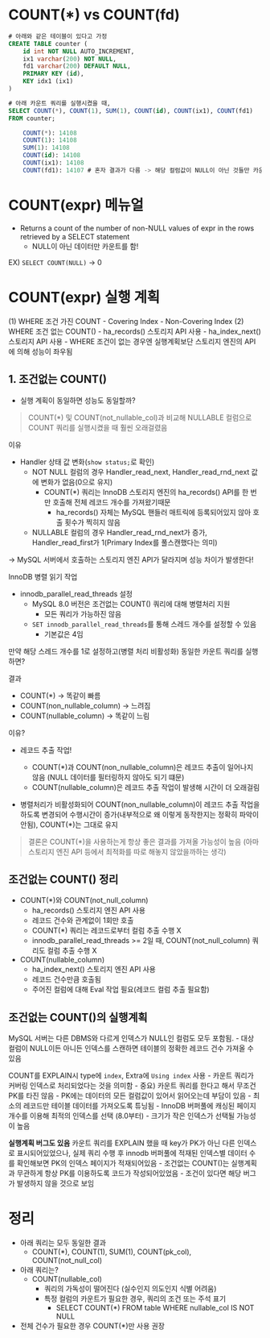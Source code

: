 # COUNT(*) vs COUNT(fd)

```sql
# 아래와 같은 테이블이 있다고 가정
CREATE TABLE counter (
    id int NOT NULL AUTO_INCREMENT,
    ix1 varchar(200) NOT NULL,
    fd1 varchar(200) DEFAULT NULL,
    PRIMARY KEY (id),
    KEY idx1 (ix1)
)

# 아래 카운트 쿼리를 실행시켰을 때,
SELECT COUNT(*), COUNT(1), SUM(1), COUNT(id), COUNT(ix1), COUNT(fd1)
FROM counter;

    COUNT(*): 14108
    COUNT(1): 14108
    SUM(1): 14108
    COUNT(id): 14108
    COUNT(ix1): 14108
    COUNT(fd1): 14107 # 혼자 결과가 다름 -> 해당 컬럼값이 NULL이 아닌 것들만 카운트했기 때문
```

# COUNT(expr) 메뉴얼
- Returns a count of the number of non-NULL values of expr in the rows retrieved by a SELECT statement
    - NULL이 아닌 데이터만 카운트를 함!

EX) `SELECT COUNT(NULL)` -> 0

# COUNT(expr) 실행 계획
(1) WHERE 조건 가진 COUNT
    - Covering Index
    - Non-Covering Index
(2) WHERE 조건 없는 COUNT()
    - ha_records() 스토리지 API 사용
    - ha_index_next() 스토리지 API 사용
    - WHERE 조건이 없는 경우엔 실행계획보단 스토리지 엔진의 API에 의해 성능이 좌우됨

## 1. 조건없는 COUNT()
- 실행 계획이 동일하면 성능도 동일할까?
> COUNT(*) 및 COUNT(not_nullable_col)과 비교해 NULLABLE 컬럼으로 COUNT 쿼리를 실행시켰을 때 훨씬 오래걸렸음

이유
- Handler 상태 값 변화(`show status;`로 확인)
    - NOT NULL 컬럼의 경우 Handler_read_next, Handler_read_rnd_next 값에 변화가 없음(0으로 유지)
        - COUNT(*) 쿼리는 InnoDB 스토리지 엔진의 ha_records() API를 한 번만 호출해 전체 레코드 개수를 가져왔기때문
            - ha_records() 자체는 MySQL 핸들러 매트릭에 등록되어있지 않아 호출 횟수가 찍히지 않음
    - NULLABLE 컬럼의 경우 Handler_read_rnd_next가 증가, Handler_read_first가 1(Primary Index를 풀스캔했다는 의미)
    
-> MySQL 서버에서 호출하는 스토리지 엔진 API가 달라지며 성능 차이가 발생한다!

InnoDB 병렬 읽기 작업
- innodb_parallel_read_threads 설정
    - MySQL 8.0 버전은 조건없는 COUNT() 쿼리에 대해 병렬처리 지원
        - 모든 쿼리가 가능하진 않음
    - `SET innodb_parallel_read_threads`를 통해 스레드 개수를 설정할 수 있음
        - 기본값은 4임

만약 해당 스레드 개수를 1로 설정하고(병렬 처리 비활성화) 동일한 카운트 쿼리를 실행하면?

결과
- COUNT(*) -> 똑같이 빠름
- COUNT(non_nullable_column) -> 느려짐
- COUNT(nullable_column) -> 똑같이 느림

이유?
- 레코드 추출 작업!
    - COUNT(*)과 COUNT(non_nullable_column)은 레코드 추출이 일어나지 않음 (NULL 데이터를 필터링하지 않아도 되기 떄문)
    - COUNT(nullable_column)은 레코드 추출 작업이 발생해 시간이 더 오래걸림

- 병렬처리가 비활성화되어 COUNT(non_nullable_column)이 레코드 추출 작업을 하도록 변경되어 수행시간이 증가(내부적으로 왜 이렇게 동작한지는 정확히 파악이 안됨), COUNT(*)는 그대로 유지

> 결론은 COUNT(*)을 사용하는게 항상 좋은 결과를 가져올 가능성이 높음 (아마 스토리지 엔진 API 등에서 최적화를 따로 해놓지 않았을까하는 생각)

## 조건없는 COUNT() 정리
- COUNT(*)와 COUNT(not_null_column)
    - ha_records() 스토리지 엔진 API 사용
    - 레코드 건수와 관계없이 1회만 호출
    - COUNT(*) 쿼리는 레코드로부터 컬럼 추출 수행 X
    - innodb_parallel_read_threads >= 2일 때, COUNT(not_null_column) 쿼리도 컬럼 추출 수행 X
- COUNT(nullable_column)
    - ha_index_next() 스토리지 엔진 API 사용
    - 레코드 건수만큼 호출됨
    - 주어진 컬럼에 대해 Eval 작업 필요(레코드 컬럼 추출 필요함)

## 조건없는 COUNT()의 실행계획

MySQL 서버는 다른 DBMS와 다르게 인덱스가 NULL인 컬럼도 모두 포함됨.
    - 대상 컬럼이 NULL이든 아니든 인덱스를 스캔하면 테이블의 정확한 레코드 건수 가져올 수 있음

COUNT를 EXPLAIN시  type에 `index`, Extra에 `Using index` 사용
    - 카운트 쿼리가 커버링 인덱스로 처리되었다는 것을 의미함
    - 중요) 카운트 쿼리를 한다고 해서 무조건 PK를 타진 않음
        - PK에는 데이터의 모든 컬럼값이 있어서 읽어오는데 부담이 있음
        - 최소의 레코드만 테이블 데이터를 가져오도록 튜닝됨
            - InnoDB 버퍼풀에 캐싱된 페이지 개수를 이용해 최적의 인덱스를 선택 (8.0부터)
            - 크기가 작은 인덱스가 선택될 가능성이 높음

**실행계획 버그도 있음**
카운트 쿼리를 EXPLAIN 했을 때 key가 PK가 아닌 다른 인덱스로 표시되어있었으나, 실제 쿼리 수행 후 innodb 버퍼풀에 적재된 인덱스별 데이터 수를 확인해보면 PK의 인덱스 페이지가 적재되어있음
    - 조건없는 COUNT()는 실행계획과 무관하게 항상 PK를 이용하도록 코드가 작성되어있었음
    - 조건이 있다면 해당 버그가 발생하지 않을 것으로 보임

# 정리
- 아래 쿼리는 모두 동일한 결과
    - COUNT(*), COUNT(1), SUM(1), COUNT(pk_col), COUNT(not_null_col)
- 아래 쿼리는?
    - COUNT(nullable_col)
        - 쿼리의 가독성이 떨어진다 (실수인지 의도인지 식별 어려움)
        - 특정 컬럼의 카운트가 필요한 경우, 쿼리의 조건 또는 주석 표기
            - SELECT COUNT(*) FROM table WHERE nullable_col IS NOT NULL
- 전체 건수가 필요한 경우 COUNT(*)만 사용 권장